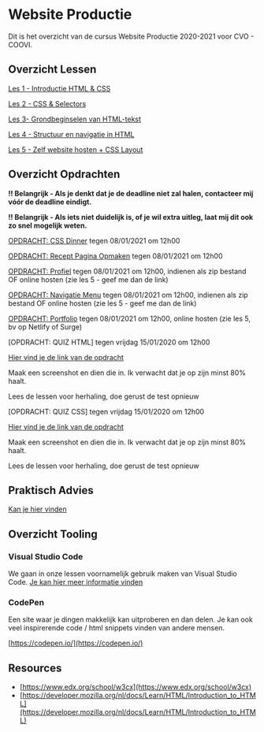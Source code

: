 # Website Productie

Dit is het overzicht van de cursus Website Productie 2020-2021 voor CVO - COOVI.

## Overzicht Lessen

[Les 1 - Introductie HTML & CSS](./les_01)

[Les 2 - CSS & Selectors](./les_02)

[Les 3- Grondbeginselen van HTML-tekst](./les_03)

[Les 4 - Structuur en navigatie in HTML](./les_04)

[Les 5 - Zelf website hosten + CSS Layout](./les_05)

## Overzicht Opdrachten

**!! Belangrijk - Als je denkt dat je de deadline niet zal halen, contacteer mij vóór de deadline eindigt.**

**!! Belangrijk - Als iets niet duidelijk is, of je wil extra uitleg, laat mij dit ook zo snel mogelijk weten.**

[OPDRACHT: CSS Dinner](https://goldflow.github.io/website-productie/opdracht-css-dinner/) tegen 08/01/2021 om 12h00

[OPDRACHT: Recept Pagina Opmaken](https://goldflow.github.io/website-productie/opdracht-recept/) tegen 08/01/2021 om 12h00

[OPDRACHT: Profiel](https://goldflow.github.io/website-productie/opdracht-profiel/) tegen 08/01/2021 om 12h00, indienen als zip bestand OF online hosten (zie les 5 - geef me dan de link)

[OPDRACHT: Navigatie Menu](https://goldflow.github.io/website-productie/opdracht-navigatie-menu/) tegen 08/01/2021 om 12h00, indienen als zip bestand OF online hosten (zie les 5 - geef me dan de link)

[OPDRACHT: Portfolio](https://goldflow.github.io/website-productie/opdracht-portfolio/) tegen 08/01/2021 om 12h00, online hosten (zie les 5, bv op Netlify of Surge)

[OPDRACHT: QUIZ HTML] tegen vrijdag 15/01/2020 om 12h00

[Hier vind je de link van de opdracht](https://www.w3schools.com/html/html_quiz.asp)

Maak een screenshot en dien die in. Ik verwacht dat je op zijn minst 80% haalt.

Lees de lessen voor herhaling, doe gerust de test opnieuw

[OPDRACHT: QUIZ CSS] tegen vrijdag 15/01/2020 om 12h00

[Hier vind je de link van de opdracht](https://www.w3schools.com/css/css_quiz.asp)

Maak een screenshot en dien die in. Ik verwacht dat je op zijn minst 80% haalt.

Lees de lessen voor herhaling, doe gerust de test opnieuw


## Praktisch Advies

[Kan je hier vinden](./praktisch-advies)

## Overzicht Tooling

### Visual Studio Code

We gaan in onze lessen voornamelijk gebruik maken van Visual Studio Code. [Je kan hier meer informatie vinden](visual-code-extensions.md)

### CodePen
Een site waar je dingen makkelijk kan uitproberen en dan delen. Je kan ook veel inspirerende code / html snippets vinden van andere mensen.

[https://codepen.io/](https://codepen.io/)

## Resources

- [https://www.edx.org/school/w3cx](https://www.edx.org/school/w3cx)
- [https://developer.mozilla.org/nl/docs/Learn/HTML/Introduction_to_HTML](https://developer.mozilla.org/nl/docs/Learn/HTML/Introduction_to_HTML)
